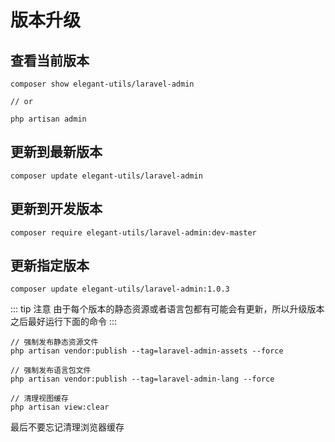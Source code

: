 # 版本升级

## 查看当前版本

```shell
composer show elegant-utils/laravel-admin

// or 

php artisan admin
```

## 更新到最新版本

```shell
composer update elegant-utils/laravel-admin
```

## 更新到开发版本

```shell
composer require elegant-utils/laravel-admin:dev-master
```

## 更新指定版本

```shell
composer update elegant-utils/laravel-admin:1.0.3
```

::: tip 注意
由于每个版本的静态资源或者语言包都有可能会有更新，所以升级版本之后最好运行下面的命令
:::

```shell
// 强制发布静态资源文件
php artisan vendor:publish --tag=laravel-admin-assets --force

// 强制发布语言包文件
php artisan vendor:publish --tag=laravel-admin-lang --force

// 清理视图缓存
php artisan view:clear
```

最后不要忘记清理浏览器缓存
